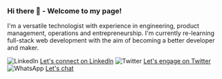 ### Hi there 👋 - Welcome to my page!

I'm a versatile technologist with experience in engineering, product management, operations and entrepreneurship. I'm currently re-learning full-stack web development with the aim of becoming a better developer and maker.

![LinkedIn](https://i.imgur.com/MKe1Xdu.png) [Let's connect on LinkedIn](https://www.linkedin.com/in/ulrichmabou/) 
![Twitter](https://i.imgur.com/JfRQgAW.png) [Let's engage on Twitter](https://twitter.com/ulrich_mabou)
![WhatsApp](https://i.imgur.com/BZi3CaZ.png) [Let's chat](https://api.whatsapp.com/send?phone=27603602550&text=Hey%20Ulrich)
